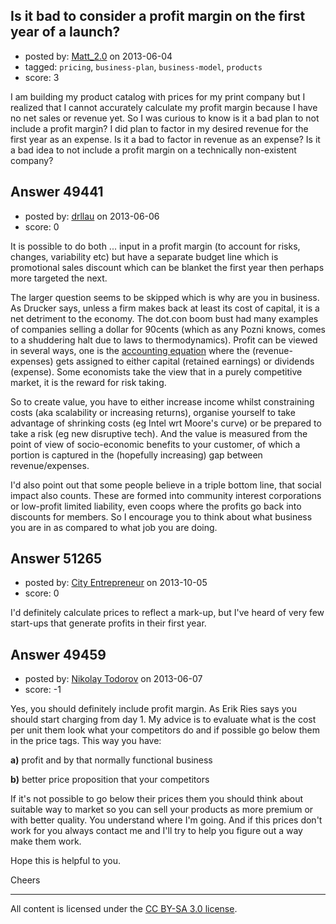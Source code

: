 ## Is it bad to consider a profit margin on the first year of a launch?

- posted by: [Matt_2.0](https://stackexchange.com/users/-1/22401-matt-2-0) on 2013-06-04
- tagged: `pricing`, `business-plan`, `business-model`, `products`
- score: 3

I am building my product catalog with prices for my print company but I realized that I cannot accurately calculate my profit margin because I have no net sales or revenue yet.  So I was curious to know is it a bad plan to not include a profit margin?  I did plan to factor in my desired revenue for the first year as an expense.  Is it a bad to factor in revenue as an expense?  Is it a bad idea to not include a profit margin on a technically non-existent company?


## Answer 49441

- posted by: [drllau](https://stackexchange.com/users/-1/26055-drllau) on 2013-06-06
- score: 0

<p>It is possible to do both ... input in a profit margin (to account for risks, changes, variability etc) but have a separate budget line which is promotional sales discount which can be blanket the first year then perhaps more targeted the next. </p>

<p>The larger question seems to be skipped which is why are you in business. As Drucker says, unless a firm makes back at least its cost of capital, it is a net detriment to the economy. The dot.con boom bust had many examples of companies selling a dollar for 90cents (which as any Pozni knows, comes to a shuddering halt due to laws to thermodynamics). Profit can be viewed in several ways, one is the <a href="http://en.wikipedia.org/wiki/Accounting_equation%E2%80%8E" rel="nofollow">accounting equation</a> where the (revenue-expenses) gets assigned to either capital (retained earnings) or dividends (expense). Some economists take the view that in a purely competitive market, it is the reward for risk taking. </p>

<p>So to create value, you have to either increase income whilst constraining costs (aka scalability or increasing returns), organise yourself to take advantage of shrinking costs (eg Intel wrt Moore's curve) or be prepared to take a risk (eg new disruptive tech). And the value is measured from the point of view of socio-economic benefits to your customer, of which a portion is captured in the (hopefully increasing) gap between revenue/expenses.</p>

<p>I'd also point out that some people believe in a triple bottom line, that social impact also counts. These are formed into community interest corporations or low-profit limited liability, even coops where the profits go back into discounts for members. So I encourage you to think about what business you are in as compared to what job you are doing. </p>



## Answer 51265

- posted by: [City Entrepreneur](https://stackexchange.com/users/-1/27990-city-entrepreneur) on 2013-10-05
- score: 0

<p>I'd definitely calculate prices to reflect a mark-up, but I've heard of very few start-ups that generate profits in their first year.</p>



## Answer 49459

- posted by: [Nikolay Todorov](https://stackexchange.com/users/-1/26155-nikolay-todorov) on 2013-06-07
- score: -1

Yes, you should definitely include profit margin. As Erik Ries says you should start charging from day 1. 
My advice is to evaluate what is the cost per unit them look what your competitors do and if possible go below them in the price tags. This way you have:

**a)** profit and by that normally functional business

**b)** better price proposition that your competitors

If it's not possible to go below their prices them you should think about suitable way to market so you can sell your products as more premium or with better quality. You understand where I'm going. And if this prices don't work for you always contact me and I'll try to help you figure out a way make them work.

Hope this is helpful to you.

Cheers



---

All content is licensed under the [CC BY-SA 3.0 license](https://creativecommons.org/licenses/by-sa/3.0/).
